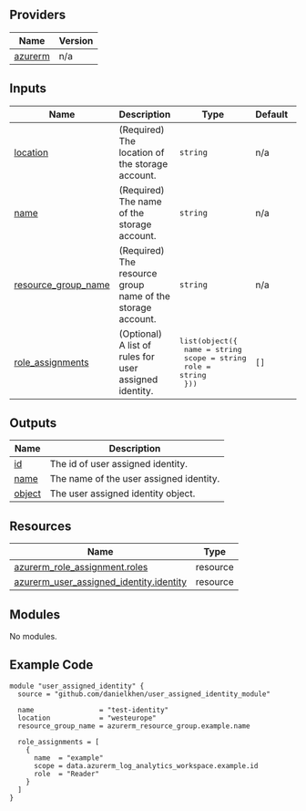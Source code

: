 <!-- BEGIN_TF_DOCS -->

## Providers

| Name | Version |
|------|---------|
| <a name="provider_azurerm"></a> [azurerm](#provider\_azurerm) | n/a |

## Inputs

| Name | Description | Type | Default | Required |
|------|-------------|------|---------|:--------:|
| <a name="input_location"></a> [location](#input\_location) | (Required) The location of the storage account. | `string` | n/a | yes |
| <a name="input_name"></a> [name](#input\_name) | (Required) The name of the storage account. | `string` | n/a | yes |
| <a name="input_resource_group_name"></a> [resource\_group\_name](#input\_resource\_group\_name) | (Required) The resource group name of the storage account. | `string` | n/a | yes |
| <a name="input_role_assignments"></a> [role\_assignments](#input\_role\_assignments) | (Optional) A list of rules for user assigned identity. | <pre>list(object({<br>    name  = string<br>    scope = string<br>    role  = string<br>  }))</pre> | `[]` | no |

## Outputs

| Name | Description |
|------|-------------|
| <a name="output_id"></a> [id](#output\_id) | The id of user assigned identity. |
| <a name="output_name"></a> [name](#output\_name) | The name of the user assigned identity. |
| <a name="output_object"></a> [object](#output\_object) | The user assigned identity object. |

## Resources

| Name | Type |
|------|------|
| [azurerm_role_assignment.roles](https://registry.terraform.io/providers/hashicorp/azurerm/latest/docs/resources/role_assignment) | resource |
| [azurerm_user_assigned_identity.identity](https://registry.terraform.io/providers/hashicorp/azurerm/latest/docs/resources/user_assigned_identity) | resource |

## Modules

No modules.

## Example Code

```hcl
module "user_assigned_identity" {
  source = "github.com/danielkhen/user_assigned_identity_module"

  name                = "test-identity"
  location            = "westeurope"
  resource_group_name = azurerm_resource_group.example.name

  role_assignments = [
    {
      name  = "example"
      scope = data.azurerm_log_analytics_workspace.example.id
      role  = "Reader"
    }
  ]
}
```
<!-- END_TF_DOCS -->